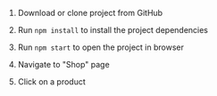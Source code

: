 1. Download or clone project from GitHub

2. Run `npm install` to install the project dependencies

3. Run `npm start` to open the project in browser

4. Navigate to "Shop" page

5. Click on a product

